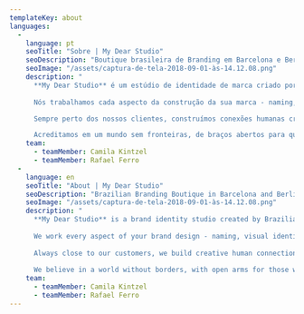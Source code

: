 ```yaml
---
templateKey: about
languages: 
  - 
    language: pt
    seoTitle: "Sobre | My Dear Studio"
    seoDescription: "Boutique brasileira de Branding em Barcelona e Berlim. Criamos marcas feitas para um mundo como nós, que não acredita em fronteiras para a criatividade."
    seoImage: "/assets/captura-de-tela-2018-09-01-às-14.12.08.png"
    description: "
      **My Dear Studio** é um estúdio de identidade de marca criado por brasileiros e com sedes em Barcelona e Berlim.
      
      Nós trabalhamos cada aspecto da construção da sua marca - naming, identidade visual, estilo, tom de voz, personalidade, inovação e mais - entregando resultados tangíveis.

      Sempre perto dos nossos clientes, construímos conexões humanas criativas que ajudam a escolher nome perfeito, produzir o design mais surpreendente e estabelecer a personalidade com o carisma que sua futura marca merece.

      Acreditamos em um mundo sem fronteiras, de braços abertos para quem trabalha duro, para quem não quer parar de aprender e com muito espaço para marcas sólidas (e, sem dúvida, lindas)."
    team:
      - teamMember: Camila Kintzel
      - teamMember: Rafael Ferro
  - 
    language: en
    seoTitle: "About | My Dear Studio"
    seoDescription: "Brazilian Branding Boutique in Barcelona and Berlin. We create brands made for a world like us: that does not believe in borders for creativity."
    seoImage: "/assets/captura-de-tela-2018-09-01-às-14.12.08.png"
    description: "
      **My Dear Studio** is a brand identity studio created by Brazilians with headquarters in Barcelona and Berlin.
  
      We work every aspect of your brand design - naming, visual identity, style, tone of voice, personality, innovation and more - always striving for the best results.
  
      Always close to our customers, we build creative human connections that help deliver the most amazing design, perfect name and personality with the charisma your future brand deserves.
  
      We believe in a world without borders, with open arms for those who work hard, do not want to stop learning and with plenty of space for solid (and, of course, beautiful) brands."
    team:
      - teamMember: Camila Kintzel
      - teamMember: Rafael Ferro
---
```


